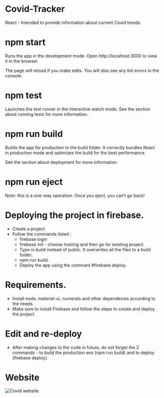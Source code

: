 # Covid-Tracker
React - Intended to provide information about current Covid trends.

# npm start
Runs the app in the development mode.
Open http://localhost:3000 to view it in the browser.

The page will reload if you make edits.
You will also see any lint errors in the console.

# npm test
Launches the test runner in the interactive watch mode.
See the section about running tests for more information.

# npm run build
Builds the app for production to the build folder.
It correctly bundles React in production mode and optimizes the build for the best performance.

See the section about deployment for more information.

# npm run eject
Note: this is a one-way operation. Once you eject, you can’t go back!

# Deploying the project in firebase.
- Create a project 
- Follow the commands listed :
  * firebase login
  * firebase init - choose hosting and then go for existing project. 
  * Type in build instead of public. It overwrites all the files to a build folder.
  * npm run build.
  * Deploy the app using the commant #firebase deploy.
  
# Requirements.
- Install node, material-ui, numerals and other dependecies according to the needs.
- Make sure to install Firebase and follow the steps to create and deploy the project.

# Edit and re-deploy 
- After making changes to the code in future, do not forget the 2 commands - to build the production env (npm run build) and to deploy (firebase deploy).



# Website
![Covid website](https://user-images.githubusercontent.com/86302373/149334382-506ce36d-073a-4b16-945a-c3337138cfee.JPG)
